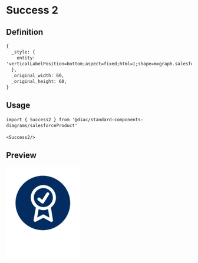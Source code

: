 # Success 2

## Definition

```
{
  _style: { 
    entity: 'verticalLabelPosition=bottom;aspect=fixed;html=1;shape=mxgraph.salesforce.success2;',
  },
  _original_width: 60,
  _original_height: 60,
}
```

## Usage

```
import { Success2 } from '@diac/standard-components-diagrams/salesforceProduct'

<Success2/>
```

## Preview

<img src="./success-2.png" width="200"/>
